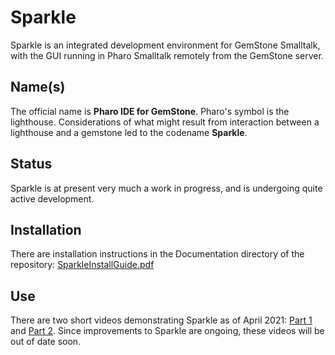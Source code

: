 # Sparkle
Sparkle is an integrated development environment for GemStone Smalltalk, with the GUI running in Pharo Smalltalk remotely from the GemStone server.

## Name(s)
The official name is **Pharo IDE for GemStone**. 
Pharo's symbol is the lighthouse. Considerations of what might result from interaction between a lighthouse and a gemstone led to the codename **Sparkle**.

## Status
Sparkle is at present very much a work in progress, and is undergoing quite active development.

## Installation
There are installation instructions in the Documentation directory of the repository: [SparkleInstallGuide.pdf](./Documentation/SparkleInstallGuide-1.0a1-v4.pdf)

## Use
There are two short videos demonstrating Sparkle as of April 2021: [Part 1](https://vimeo.com/539470570) and [Part 2](https://vimeo.com/539492134). Since improvements to Sparkle are ongoing, these videos will be out of date soon.
